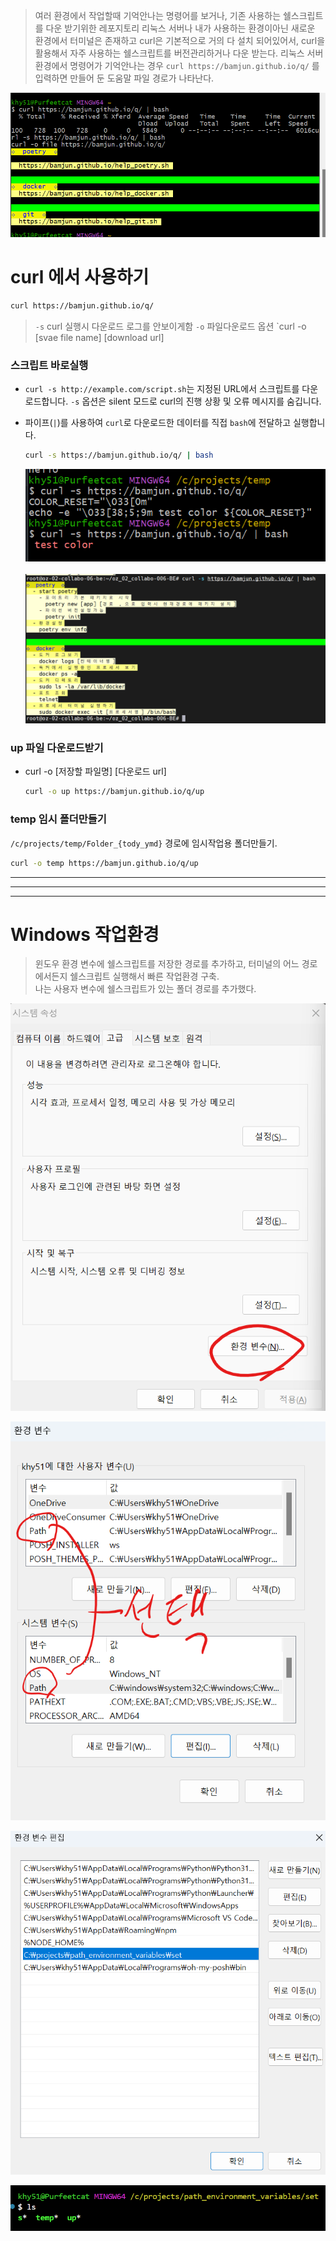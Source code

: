 > 여러 환경에서 작업할때 기억안나는 명령어를 보거나, 
> 기존 사용하는 쉘스크립트를 다운 받기위한 레포지토리
> 리눅스 서버나 내가 사용하는 환경이아닌 새로운 환경에서 터미널은 존재하고 curl은 기본적으로 거의 다 설치 되어있어서,
> curl을 활용해서 자주 사용하는 쉘스크립트를 버전관리하거나 다운 받는다.
> 리눅스 서버환경에서 명령어가 기억안나는 경우 `curl https://bamjun.github.io/q/` 를 입력하면 만들어 둔 도움말 파일 경로가 나타난다.

![alt text](images/markdown-image-3.png)

# curl 에서 사용하기

```bash
curl https://bamjun.github.io/q/
```

> `-s` curl 실행시 다운로드 로그를 안보이게함
> `-o` 파일다운로드 옵션 `curl -o [svae file name] [download url]

### 스크립트 바로실행

- `curl -s http://example.com/script.sh`는 지정된 URL에서 스크립트를 다운로드합니다. `-s` 옵션은 silent 모드로 curl의 진행 상황 및 오류 메시지를 숨깁니다.
- 파이프(`|`)를 사용하여 `curl`로 다운로드한 데이터를 직접 `bash`에 전달하고 실행합니다.

  ```bash
  curl -s https://bamjun.github.io/q/ | bash
  ```

  ![alt text](images/markdown-image.png)  
  <br>
  ![alt text](images/markdown-image-1.png)  


### up 파일 다운로드받기

- curl -o [저장할 파일명] [다운로드 url]  

  ```bash
  curl -o up https://bamjun.github.io/q/up
  ```



### temp 임시 폴더만들기
  `/c/projects/temp/Folder_{tody_ymd}` 경로에 임시작업용 폴더만들기.  

  ```bash
  curl -o temp https://bamjun.github.io/q/up
  ```





  ---

  ---

  ---
    
    
# Windows 작업환경  

> 윈도우 환경 변수에 쉘스크립트를 저장한 경로를 추가하고,
> 터미널의 어느 경로에서든지 쉘스크립트 실행해서 빠른 작업환경 구축.  
> 나는 사용자 변수에 쉘스크립트가 있는 폴더 경로를 추가했다.  

![alt text](images/markdown-image-4.png)  

![alt text](images/markdown-image-5.png)  

![alt text](images/markdown-image-6.png)  

![alt text](images/markdown-image-7.png)  


